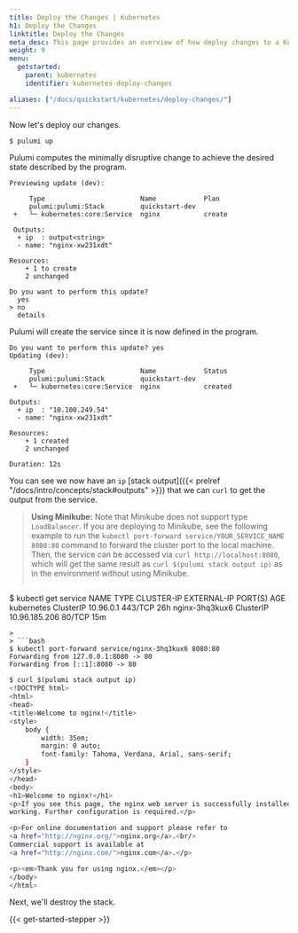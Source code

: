 ```yaml
---
title: Deploy the Changes | Kubernetes
h1: Deploy the Changes
linktitle: Deploy the Changes
meta_desc: This page provides an overview of how deploy changes to a Kubernetes project.
weight: 9
menu:
  getstarted:
    parent: kubernetes
    identifier: kubernetes-deploy-changes

aliases: ["/docs/quickstart/kubernetes/deploy-changes/"]
---
```


Now let's deploy our changes.

```bash
$ pulumi up
```

Pulumi computes the minimally disruptive change to achieve the desired state described by the program.

```
Previewing update (dev):

     Type                        Name            Plan
     pulumi:pulumi:Stack         quickstart-dev
 +   └─ kubernetes:core:Service  nginx           create

 Outputs:
  + ip  : output<string>
  - name: "nginx-xw231xdt"

Resources:
    + 1 to create
    2 unchanged

Do you want to perform this update?
  yes
> no
  details
```

Pulumi will create the service since it is now defined in the program.

```
Do you want to perform this update? yes
Updating (dev):

     Type                        Name            Status
     pulumi:pulumi:Stack         quickstart-dev
 +   └─ kubernetes:core:Service  nginx           created

Outputs:
  + ip  : "10.100.249.54"
  - name: "nginx-xw231xdt"

Resources:
    + 1 created
    2 unchanged

Duration: 12s
```

You can see we now have an `ip` [stack output]({{< prelref "/docs/intro/concepts/stack#outputs" >}}) that we can `curl` to get the output from the service.

<!-- markdownlint-disable blanks-around-fences -->
> **Using Minikube:** Note that Minikube does not support type `LoadBalancer`. If you are deploying to Minikube, see the following example to run the `kubectl port-forward service/YOUR_SERVICE_NAME 8080:80` command to forward the cluster port to the local machine. Then, the service can be accessed via `curl http://localhost:8080`, which will get the same result as `curl $(pulumi stack output ip)` as in the environment without using Minikube.
>
> ```bash
$ kubectl get service
NAME             TYPE        CLUSTER-IP      EXTERNAL-IP   PORT(S)   AGE
kubernetes       ClusterIP   10.96.0.1       <none>        443/TCP   26h
nginx-3hq3kux6   ClusterIP   10.96.185.206   <none>        80/TCP    15m
```
>
> ```bash
$ kubectl port-forward service/nginx-3hq3kux6 8080:80
Forwarding from 127.0.0.1:8080 -> 80
Forwarding from [::1]:8080 -> 80
```
<!-- markdownlint-enable blanks-around-fences -->

```bash
$ curl $(pulumi stack output ip)
<!DOCTYPE html>
<html>
<head>
<title>Welcome to nginx!</title>
<style>
    body {
        width: 35em;
        margin: 0 auto;
        font-family: Tahoma, Verdana, Arial, sans-serif;
    }
</style>
</head>
<body>
<h1>Welcome to nginx!</h1>
<p>If you see this page, the nginx web server is successfully installed and
working. Further configuration is required.</p>

<p>For online documentation and support please refer to
<a href="http://nginx.org/">nginx.org</a>.<br/>
Commercial support is available at
<a href="http://nginx.com/">nginx.com</a>.</p>

<p><em>Thank you for using nginx.</em></p>
</body>
</html>
```

Next, we'll destroy the stack.

{{< get-started-stepper >}}
